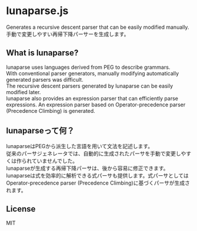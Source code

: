 # lunaparse.js
Generates a recursive descent parser that can be easily modified manually.\
手動で変更しやすい再帰下降パーサーを生成します。

## What is lunaparse?
lunaparse uses languages derived from PEG to describe grammars.\
With conventional parser generators, manually modifying automatically generated parsers was difficult.\
The recursive descent parsers generated by lunaparse can be easily modified later.\
lunaparse also provides an expression parser that can efficiently parse expressions. An expression parser based on Operator-precedence parser (Precedence Climbing) is generated.

## lunaparseって何？
lunaparseはPEGから派生した言語を用いて文法を記述します。\
従来のパーサジェネレータでは、自動的に生成されたパーサを手動で変更しやすくは作られていませんでした。\
lunaparseが生成する再帰下降パーサは、後から容易に修正できます。\
lunaparseは式を効率的に解析できる式パーサも提供します。式パーサとしてはOperator-precedence parser (Precedence Climbing)に基づくパーサが生成されます。

## License
MIT
